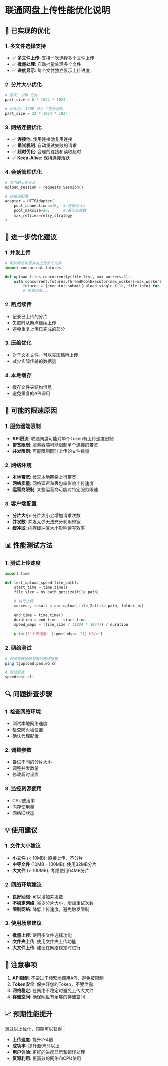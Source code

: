 # 联通网盘上传性能优化说明

## 🚀 已实现的优化

### 1. 多文件选择支持
- ✅ **多文件上传**: 支持一次选择多个文件上传
- ✅ **批量处理**: 自动批量处理多个文件
- ✅ **进度显示**: 每个文件独立显示上传进度

### 2. 分片大小优化
```python
# 原来: 8MB 分片
part_size = 8 * 1024 * 1024

# 优化后: 32MB 分片 (提升4倍)
part_size = 32 * 1024 * 1024
```

### 3. 网络连接优化
- ✅ **连接池**: 使用连接池复用连接
- ✅ **重试机制**: 自动重试失败的请求
- ✅ **超时优化**: 合理的连接和读取超时
- ✅ **Keep-Alive**: 保持连接活跃

### 4. 会话管理优化
```python
# 专门的上传会话
upload_session = requests.Session()

# 连接池配置
adapter = HTTPAdapter(
    pool_connections=10,  # 连接池大小
    pool_maxsize=20,      # 最大连接数
    max_retries=retry_strategy
)
```

## 🔧 进一步优化建议

### 1. 并发上传
```python
# 可以考虑实现并发上传多个文件
import concurrent.futures

def upload_files_concurrently(file_list, max_workers=3):
    with concurrent.futures.ThreadPoolExecutor(max_workers=max_workers) as executor:
        futures = [executor.submit(upload_single_file, file_info) for file_info in file_list]
        # 处理结果...
```

### 2. 断点续传
- 记录已上传的分片
- 失败时从断点继续上传
- 避免重复上传已完成的部分

### 3. 压缩优化
- 对于文本文件，可以先压缩再上传
- 减少实际传输的数据量

### 4. 本地缓存
- 缓存文件夹结构信息
- 避免重复的API调用

## 🐛 可能的限速原因

### 1. 服务器端限制
- **API限流**: 联通网盘可能对单个Token有上传速度限制
- **带宽限制**: 服务器端可能限制单个连接的带宽
- **并发限制**: 可能限制同时上传的文件数量

### 2. 网络环境
- **本地带宽**: 检查本地网络上行带宽
- **网络质量**: 网络延迟和丢包率影响上传速度
- **运营商限制**: 某些运营商可能对特定服务限速

### 3. 客户端配置
- **分片大小**: 分片太小会增加请求次数
- **并发数**: 并发太少无法充分利用带宽
- **缓冲区**: 内存缓冲区大小影响读写效率

## 📊 性能测试方法

### 1. 测试上传速度
```python
import time

def test_upload_speed(file_path):
    start_time = time.time()
    file_size = os.path.getsize(file_path)
    
    # 执行上传
    success, result = api.upload_file_2c(file_path, folder_id)
    
    end_time = time.time()
    duration = end_time - start_time
    speed_mbps = (file_size / (1024 * 1024)) / duration
    
    print(f"上传速度: {speed_mbps:.2f} MB/s")
```

### 2. 网络测试
```bash
# 测试到联通服务器的网络质量
ping tjupload.pan.wo.cn

# 测试带宽
speedtest-cli
```

## 🔍 问题排查步骤

### 1. 检查网络环境
- 测试本地网络速度
- 检查防火墙设置
- 确认代理配置

### 2. 调整参数
- 尝试不同的分片大小
- 调整并发数量
- 修改超时设置

### 3. 监控资源使用
- CPU使用率
- 内存使用量
- 网络IO状态

## 💡 使用建议

### 1. 文件大小建议
- **小文件** (< 10MB): 直接上传，不分片
- **中等文件** (10MB - 100MB): 使用32MB分片
- **大文件** (> 100MB): 考虑使用64MB分片

### 2. 网络环境建议
- **良好网络**: 可以增加并发数
- **不稳定网络**: 减少分片大小，增加重试次数
- **限制网络**: 降低上传速度，避免触发限制

### 3. 使用场景建议
- **批量上传**: 使用多文件选择功能
- **文件夹上传**: 使用文件夹上传功能
- **大文件上传**: 建议在网络稳定时进行

## 🚨 注意事项

1. **API限制**: 不要过于频繁地调用API，避免被限制
2. **Token安全**: 保护好您的Token，不要泄露
3. **网络稳定**: 在网络不稳定时避免上传大文件
4. **存储空间**: 确保网盘有足够的存储空间

## 📈 预期性能提升

通过以上优化，预期可以获得：
- **上传速度**: 提升2-4倍
- **成功率**: 提升至95%以上
- **用户体验**: 更好的进度显示和错误处理
- **资源利用**: 更高效的网络和CPU使用
